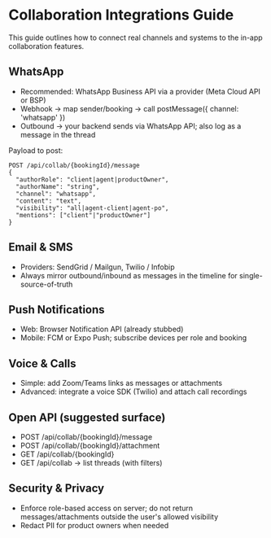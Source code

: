 # Collaboration Integrations Guide

This guide outlines how to connect real channels and systems to the in-app collaboration features.

## WhatsApp

- Recommended: WhatsApp Business API via a provider (Meta Cloud API or BSP)
- Webhook -> map sender/booking -> call postMessage({ channel: 'whatsapp' })
- Outbound -> your backend sends via WhatsApp API; also log as a message in the thread

Payload to post:
```
POST /api/collab/{bookingId}/message
{
  "authorRole": "client|agent|productOwner",
  "authorName": "string",
  "channel": "whatsapp",
  "content": "text",
  "visibility": "all|agent-client|agent-po",
  "mentions": ["client"|"productOwner"]
}
```

## Email & SMS

- Providers: SendGrid / Mailgun, Twilio / Infobip
- Always mirror outbound/inbound as messages in the timeline for single-source-of-truth

## Push Notifications

- Web: Browser Notification API (already stubbed)
- Mobile: FCM or Expo Push; subscribe devices per role and booking

## Voice & Calls

- Simple: add Zoom/Teams links as messages or attachments
- Advanced: integrate a voice SDK (Twilio) and attach call recordings

## Open API (suggested surface)

- POST /api/collab/{bookingId}/message
- POST /api/collab/{bookingId}/attachment
- GET  /api/collab/{bookingId}
- GET  /api/collab -> list threads (with filters)

## Security & Privacy

- Enforce role-based access on server; do not return messages/attachments outside the user's allowed visibility
- Redact PII for product owners when needed

